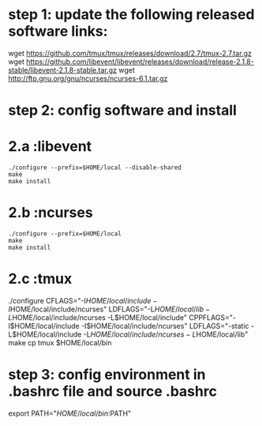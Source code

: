 # step 1: update the following released software links:
wget https://github.com/tmux/tmux/releases/download/2.7/tmux-2.7.tar.gz
wget https://github.com/libevent/libevent/releases/download/release-2.1.8-stable/libevent-2.1.8-stable.tar.gz
wget http://ftp.gnu.org/gnu/ncurses/ncurses-6.1.tar.gz

# step 2: config software and install

# 2.a :libevent
	./configure --prefix=$HOME/local --disable-shared
	make
	make install

# 2.b :ncurses
	./configure --prefix=$HOME/local
	make
	make install

# 2.c :tmux
./configure CFLAGS="-I$HOME/local/include -I$HOME/local/include/ncurses" LDFLAGS="-L$HOME/local/lib -L$HOME/local/include/ncurses -L$HOME/local/include" CPPFLAGS="-I$HOME/local/include -I$HOME/local/include/ncurses" LDFLAGS="-static -L$HOME/local/include -L$HOME/local/include/ncurses -L$HOME/local/lib" 
make
cp tmux $HOME/local/bin

# step 3: config environment in .bashrc file and source .bashrc
export PATH="$HOME/local/bin:$PATH"
